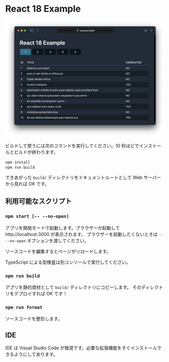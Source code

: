 # React 18 Example

![](preview.png)

ビルドして使うには次のコマンドを実行してください。10 秒ほどでインストールとビルドが終わります。

```console
npm install
npm run build
```

できあがった `build/` ディレクトリをドキュメントルートとして Web サーバーから見れば OK です。

## 利用可能なスクリプト

### `npm start [-- --no-open]`

アプリを開発モードで起動します。ブラウザーが起動して http://localhost:3000 が表示されます。
ブラウザーを起動したくないときは `-- --no-open` オプションを渡してください。

ソースコードを編集するとページがリロードします。

TypeScript による型検査は別コンソールで実行してください。

### `npm run build`

アプリを静的資材として `build/` ディレクトリにコピーします。
そのディレクトリをデプロイすれば OK です！

### `npm run format`

ソースコードを整形します。

## IDE

IDE は Visual Studio Code が推奨です。必要な拡張機能をすぐインストールできるようにしてあります。
